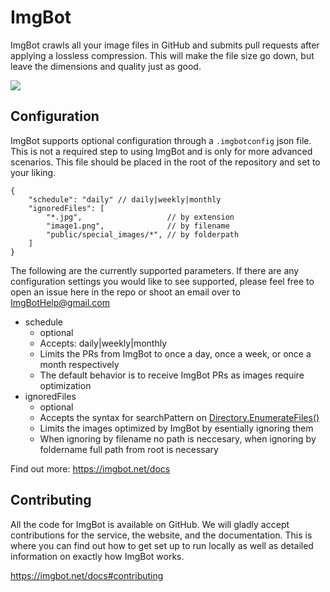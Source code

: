 # ImgBot

ImgBot crawls all your image files in GitHub and submits pull requests after applying a lossless compression.
This will make the file size go down, but leave the dimensions and quality just as good.

![](https://imgbot.net/images/screen.png)

## Configuration

ImgBot supports optional configuration through a `.imgbotconfig` json file.
This is not a required step to using ImgBot and is only for more advanced scenarios.
This file should be placed in the root of the repository and set to your liking.

```
{
    "schedule": "daily" // daily|weekly|monthly
    "ignoredFiles": [
    	"*.jpg",                   // by extension
    	"image1.png",              // by filename
    	"public/special_images/*", // by folderpath
    ]
}
```

The following are the currently supported parameters.
If there are any configuration settings you would like to see supported,
please feel free to open an issue here in the repo or shoot an email over
to ImgBotHelp@gmail.com

 - schedule
    - optional
    - Accepts: daily|weekly|monthly
    - Limits the PRs from ImgBot to once a day, once a week, or once a month respectively
    - The default behavior is to receive ImgBot PRs as images require optimization
 - ignoredFiles
 	- optional
 	- Accepts the syntax for searchPattern on [Directory.EnumerateFiles()](https://docs.microsoft.com/en-us/dotnet/api/system.io.directory.enumeratefiles)
 	- Limits the images optimized by ImgBot by esentially ignoring them
 	- When ignoring by filename no path is neccesary, when ignoring by foldername full path from root is necessary


Find out more: https://imgbot.net/docs

## Contributing

All the code for ImgBot is available on GitHub. We will gladly accept contributions for the service, the website, and the documentation. This is where you can find out how to get set up to run locally as well as detailed information on exactly how ImgBot works.

https://imgbot.net/docs#contributing
